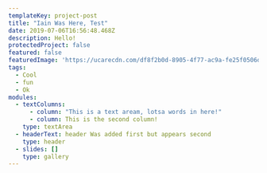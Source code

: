 ```yaml
---
templateKey: project-post
title: "Iain Was Here, Test"
date: 2019-07-06T16:56:48.468Z
description: Hello!
protectedProject: false
featured: false
featuredImage: 'https://ucarecdn.com/df8f2b0d-8905-4f77-ac9a-fe25f0506d4f/'
tags:
  - Cool
  - fun
  - Ok
modules:
  - textColumns:
      - column: "This is a text aream, lotsa words in here!"
      - column: This is the second column!
    type: textArea
  - headerText: header Was added first but appears second
    type: header
  - slides: []
    type: gallery
---
```

